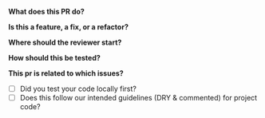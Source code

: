 **What does this PR do?**

**Is this a feature, a fix, or a refactor?**

**Where should the reviewer start?**

**How should this be tested?**

**This pr is related to which issues?**

- [ ] Did you test your code locally first?
- [ ] Does this follow our intended guidelines (DRY & commented) for project code?
